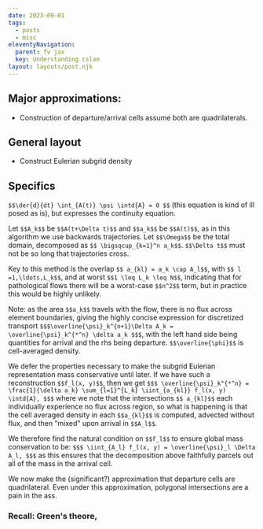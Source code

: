 ```yaml
---
date: 2023-09-01
tags:
  - posts
  - misc
eleventyNavigation:
  parent: fv jax
  key: Understanding cslam
layout: layouts/post.njk
---
```



## Major approximations:
* Construction of departure/arrival cells assume both are quadrilaterals. 


## General layout
* Construct Eulerian subgrid density



## Specifics
`$$\der{d}{dt} \int_{A(t)} \psi \intd{A} = 0 $$` (this equation is kind of ill posed as is), but expresses the continuity equation.

Let `$$A_k$$` be `$$A(t+\Delta t)$$` and `$$a_k$$` be `$$A(t)$$`, as in this algorithm we use backwards trajectories. Let `$$\Omega$$` be the total domain, decomposed as `$$ \bigsqcup_{k=1}^n a_k$$`. `$$\Delta t$$` must not be so long that trajectories cross.

Key to this method is the overlap `$$ a_{kl} = a_k \cap A_l$$`, with `$$ l =1,\ldots,L_k$$`, and at worst `$$1 \leq L_k \leq N$$`, indicating that for pathological flows there will be a worst-case `$$n^2$$` term, but in practice this would be highly unlikely.

Note: as the area `$$a_k$$` travels with the flow, there is no flux across element boundaries, giving the highly concise expression for discretized transport
`$$$\overline{\psi}_k^{n+1}\Delta A_k = \overline{\psi}_k^{*^n} \delta a_k $$$`, with the left hand side being quantities for arrival and the rhs being departure. `$$\overline{\phi}$$` is cell-averaged density.

We defer the properties necessary to make the subgrid Eulerian representation mass conservative until later. If we have such a reconstruction `$$f_l(x, y)$$`, then we get
`$$$
\overline{\psi}_k^{*^n} = \frac{1}{\delta a_k} \sum_{l=1}^{L_k} \iint_{a_{kl}} f_l(x, y) \intd{A},
$$$`
where we note that the intersections `$$ a_{kl}$$` each individually experience no flux across region, so what is happening is that the cell averaged density in each `$$a_{kl}$$` is computed, advected without flux, and then "mixed" upon arrival in `$$A_l$$`.

We therefore find the natural condition on  `$$f_l$$` to ensure global mass conservation to be:
`$$$
\iint_{A_l} f_l(x, y) = \overline{\psi}_l \Delta A_l,
$$$`
as this ensures that the decomposition above faithfully parcels out all of the mass in the arrival cell.

We now make the (significant?) approximation that departure cells are quadrilateral. Even under this approximation, polygonal intersections are a pain in the ass.

### Recall: Green's theore,
